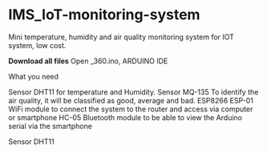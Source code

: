 # IMS_IoT-monitoring-system
Mini temperature, humidity and air quality monitoring system for IOT system, low cost.

**Download all files**
Open _360.ino, ARDUINO IDE

What you need

Sensor DHT11 for temperature and Humidity.
Sensor MQ-135 To identify the air quality, it will be classified as good, average and bad.
ESP8266 ESP-01 WiFi module to connect the system to the router and access via computer or smartphone
HC-05 Bluetooth module to be able to view the Arduino serial via the smartphone

Sensor DHT11
